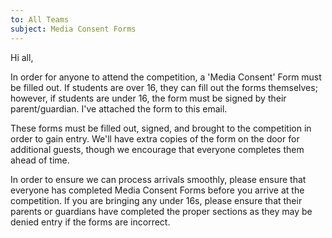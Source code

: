 ```yaml
---
to: All Teams
subject: Media Consent Forms
---
```


Hi all,

In order for anyone to attend the competition, a 'Media Consent' Form must be filled out. If students are over 16, they can fill out the forms themselves; however, if students are under 16, the form must be signed by their parent/guardian. I've attached the form to this email.

These forms must be filled out, signed, and brought to the competition in order to gain entry.
We'll have extra copies of the form on the door for additional guests, though we encourage that everyone completes them ahead of time.

In order to ensure we can process arrivals smoothly, please ensure that everyone has completed Media Consent Forms before you arrive at the competition. If you are bringing any under 16s, please ensure that their parents or guardians have completed the proper sections as they may be denied entry if the forms are incorrect.
